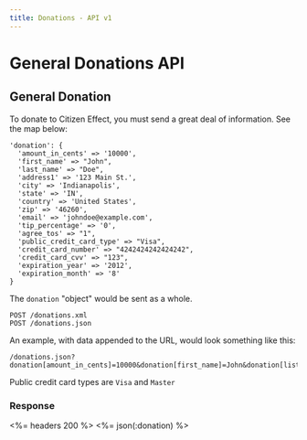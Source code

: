 ```yaml
---
title: Donations - API v1
---
```


# General Donations API

## General Donation

To donate to Citizen Effect, you must send a great deal of information. See the map below:

    'donation': {
      'amount_in_cents' => '10000',
      'first_name' => "John",
      'last_name' => "Doe",
      'address1' => '123 Main St.',
      'city' => 'Indianapolis',
      'state' => 'IN',
      'country' => 'United States',
      'zip' => '46260',
      'email' => 'johndoe@example.com',
      'tip_percentage' => '0',
      'agree_tos' => "1",
      'public_credit_card_type' => "Visa",
      'credit_card_number' => "4242424242424242",
      'credit_card_cvv' => "123",
      'expiration_year' => '2012',
      'expiration_month' => '8'
    }

The `donation` "object" would be sent as a whole.

    POST /donations.xml
    POST /donations.json

An example, with data appended to the URL, would look something like this:

    /donations.json?donation[amount_in_cents]=10000&donation[first_name]=John&donation[list_name]=Doe&donation[address1]=123%20Main%20St&donation[city]=Indianapolis&donation[state]=IN&donation[country]=United%20States&donation[zip]=46260&donation[email]=johndoe@example.com&donation[tip_percentage]=0&donation[agree_tos]=1&donation[public_credit_card_type]=Visa&donation[credit_card_number]=4242424242424242&donation[credit_card_cvv]=123&donation[expiration_year]=2012&donation[expiration_month]=8

Public credit card types are `Visa` and `Master`
    
### Response
    
<%= headers 200 %>
<%= json(:donation) %>

